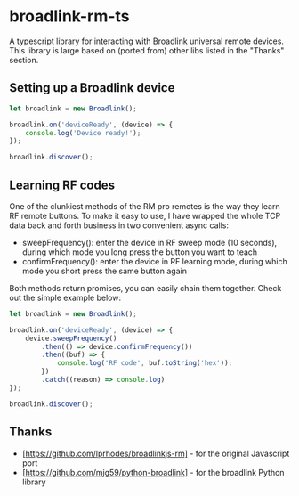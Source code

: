 # broadlink-rm-ts
A typescript library for interacting with Broadlink universal remote devices. This library is large based on (ported from)
other libs listed in the "Thanks" section.

## Setting up a Broadlink device

```typescript
let broadlink = new Broadlink();

broadlink.on('deviceReady', (device) => {
	console.log('Device ready!');
});

broadlink.discover();
```

## Learning RF codes

One of the clunkiest methods of the RM pro remotes is the way they learn RF remote buttons. To make it easy to use, 
I have wrapped the whole TCP data back and forth business in two convenient async calls:

- sweepFrequency(): enter the device in RF sweep mode (10 seconds), during which mode you long press the button you want to teach
- confirmFrequency(): enter the device in RF learning mode, during which mode you short press the same button again

Both methods return promises, you can easily chain them together. Check out the simple example below:

```typescript
let broadlink = new Broadlink();

broadlink.on('deviceReady', (device) => {
	device.sweepFrequency()
		.then(() => device.confirmFrequency())
		.then((buf) => {
			console.log('RF code', buf.toString('hex'));
		})
		.catch((reason) => console.log)
});

broadlink.discover();
```

## Thanks
- [https://github.com/lprhodes/broadlinkjs-rm] - for the original Javascript port
- [https://github.com/mjg59/python-broadlink] - for the broadlink Python library
